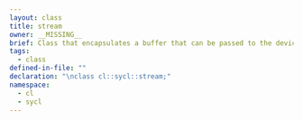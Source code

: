 ```yaml
---
layout: class
title: stream
owner: __MISSING__
brief: Class that encapsulates a buffer that can be passed to the device and streamed to. Used for debugging. Host only.
tags:
  - class
defined-in-file: ""
declaration: "\nclass cl::sycl::stream;"
namespace:
  - cl
  - sycl
---
```

